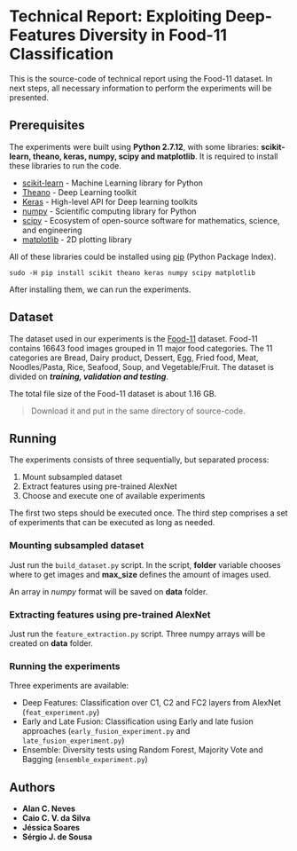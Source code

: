 # Technical Report: Exploiting Deep-Features Diversity in Food-11 Classification

This is the source-code of technical report using the Food-11 dataset. In next steps, all necessary information to perform the experiments will be presented.


## Prerequisites

The experiments were built using **Python 2.7.12**, with some libraries: **scikit-learn, theano, keras, numpy, scipy and matplotlib**. It is required to install these libraries to run the code.

* [scikit-learn](http://scikit-learn.org/stable/) - Machine Learning library for Python
* [Theano](http://deeplearning.net/software/theano/) - Deep Learning toolkit
* [Keras](https://keras.io/) - High-level API for Deep learning toolkits
* [numpy](http://www.numpy.org/) - Scientific computing library for Python
* [scipy](https://www.scipy.org/) -  Ecosystem of open-source software for mathematics, science, and engineering
* [matplotlib](http://matplotlib.org/) - 2D plotting library

All of these libraries could be installed using [pip](https://pypi.python.org/pypi/pip) (Python Package Index).

```
sudo -H pip install scikit theano keras numpy scipy matplotlib
```

After installing them, we can run the experiments.

## Dataset

The dataset used in our experiments is the [Food-11](http://grebvm2.epfl.ch/lin/food/Food-11.zip) dataset. Food-11 contains 16643 food images grouped in 11 major food categories. The 11 categories are Bread, Dairy product, Dessert, Egg, Fried food, Meat, Noodles/Pasta, Rice, Seafood, Soup, and Vegetable/Fruit. The dataset is divided on ***training, validation and testing***.

The total file size of the Food-11 dataset is about 1.16 GB.

> Download it and put in the same directory of source-code.


## Running

The experiments consists of three sequentially, but separated process:

1. Mount subsampled dataset
2. Extract features using pre-trained AlexNet
3. Choose and execute one of available experiments

The first two steps should be executed once. The third step comprises a set of experiments that can be executed as long as needed.

### Mounting subsampled dataset

Just run the `build_dataset.py` script. In the script, **folder** variable chooses where to get images and **max_size** defines the amount of images used.

An array in *numpy* format will be saved on **data** folder.

### Extracting features using pre-trained AlexNet

Just run the `feature_extraction.py` script. Three numpy arrays will be created on **data** folder.

### Running the experiments

Three experiments are available:

* Deep Features: Classification over C1, C2 and FC2 layers from AlexNet (`feat_experiment.py`)
* Early and Late Fusion: Classification using Early and late fusion approaches (`early_fusion_experiment.py` and `late_fusion_experiment.py`)
* Ensemble: Diversity tests using Random Forest, Majority Vote and Bagging (`ensemble_experiment.py`)


## Authors

* **Alan C. Neves**
* **Caio C. V. da Silva**
* **Jéssica Soares**
* **Sérgio J. de Sousa**
